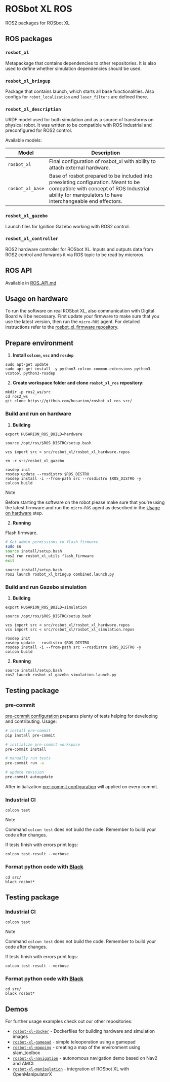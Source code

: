 # ROSbot XL ROS

ROS2 packages for ROSbot XL

## ROS packages

### `rosbot_xl`

Metapackage that contains dependencies to other repositories. It is also used to define whether simulation dependencies should be used.

### `rosbot_xl_bringup`

Package that contains launch, which starts all base functionalities. Also configs for `robot_localization` and `laser_filters` are defined there.

### `rosbot_xl_description`

URDF model used for both simulation and as a source of transforms on physical robot. It was written to be compatible with ROS Industrial and preconfigured for ROS2 control.

Available models:

| Model            | Description                                                                                                                                                                                  |
| ---------------- | -------------------------------------------------------------------------------------------------------------------------------------------------------------------------------------------- |
| `rosbot_xl`      | Final configuration of rosbot_xl with ability to attach external hardware.                                                                                                                   |
| `rosbot_xl_base` | Base of rosbot prepared to be included into preexisting configuration. Meant to be compatible with concept of ROS Industrial ability for manipulators to have interchangeable end effectors. |


### `rosbot_xl_gazebo`

Launch files for Ignition Gazebo working with ROS2 control.

### `rosbot_xl_controller`

ROS2 hardware controller for ROSbot XL. Inputs and outputs data from ROS2 control and forwards it via ROS topic to be read by microros.

## ROS API

Available in [ROS_API.md](./ROS_API.md)

## Usage on hardware

To run the software on real ROSbot XL, also communication with Digital Board will be necessary.
First update your firmware to make sure that you use the latest version, then run the `micro-ROS` agent.
For detailed instructions refer to the [rosbot_xl_firmware repository](https://github.com/husarion/rosbot_xl_firmware).

## Prepare environment

1. **Install `colcon`, `vsc` and `rosdep`**
```
sudo apt-get update
sudo apt-get install -y python3-colcon-common-extensions python3-vcstool python3-rosdep
```

2. **Create workspace folder and clone `rosbot_xl_ros` repository:**
```
mkdir -p ros2_ws/src
cd ros2_ws
git clone https://github.com/husarion/rosbot_xl_ros src/
```

### Build and run on hardware

1. **Building**
```
export HUSARION_ROS_BUILD=hardware

source /opt/ros/$ROS_DISTRO/setup.bash

vcs import src < src/rosbot_xl/rosbot_xl_hardware.repos

rm -r src/rosbot_xl_gazebo

rosdep init
rosdep update --rosdistro $ROS_DISTRO
rosdep install -i --from-path src --rosdistro $ROS_DISTRO -y
colcon build
```

> [!NOTE]
> Before starting the software on the robot please make sure that you're using the latest firmware and run the `micro-ROS` agent as described in the [Usage on hardware](#usage-on-hardware) step.

2. **Running**

Flash firmware.
```bash
# Get admin permissions to flash firmware
sudo su
source install/setup.bash
ros2 run rosbot_xl_utils flash_firmware
exit
```

```
source install/setup.bash
ros2 launch rosbot_xl_bringup combined.launch.py
```

### Build and run Gazebo simulation

1. **Building**
```
export HUSARION_ROS_BUILD=simulation

source /opt/ros/$ROS_DISTRO/setup.bash

vcs import src < src/rosbot_xl/rosbot_xl_hardware.repos
vcs import src < src/rosbot_xl/rosbot_xl_simulation.repos

rosdep init
rosdep update --rosdistro $ROS_DISTRO
rosdep install -i --from-path src --rosdistro $ROS_DISTRO -y
colcon build
```

2. **Running**
```
source install/setup.bash
ros2 launch rosbot_xl_gazebo simulation.launch.py
```
## Testing package

### pre-commit
[pre-commit configuration](.pre-commit-config.yaml) prepares plenty of tests helping for developing and contributing. Usage:

```bash
# install pre-commit
pip install pre-commit

# initialize pre-commit workspace
pre-commit install

# manually run tests
pre-commit run -a

# update revision
pre-commit autoupdate
```

After initialization [pre-commit configuration](.pre-commit-config.yaml) will applied on every commit.

### Industrial CI
```
colcon test
```

> [!NOTE]
> Command `colcon test` does not build the code. Remember to build your code after changes.

If tests finish with errors print logs:
```
colcon test-result --verbose
```

### Format python code with [Black](https://github.com/psf/black)
```
cd src/
black rosbot*
```


## Testing package

### Industrial CI
```
colcon test
```

> [!NOTE]
> Command `colcon test` does not build the code. Remember to build your code after changes.

If tests finish with errors print logs:
```
colcon test-result --verbose
```

### Format python code with [Black](https://github.com/psf/black)
```
cd src/
black rosbot*
```

## Demos

For further usage examples check out our other repositories:
* [`rosbot-xl-docker`](https://github.com/husarion/rosbot-xl-docker) - Dockerfiles for building hardware and simulation images
* [`rosbot-xl-gamepad`](https://github.com/husarion/rosbot-xl-gamepad) - simple teleoperation using a gamepad
* [`rosbot-xl-mapping`](https://github.com/husarion/rosbot-xl-mapping) - creating a map of the environment using slam_toolbox
* [`rosbot-xl-navigation`](https://github.com/husarion/rosbot-xl-navigation) - autonomous navigation demo based on Nav2 and AMCL
* [`rosbot-xl-manipulation`](https://github.com/husarion/rosbot-xl-manipulation) - integration of ROSbot XL with OpenManipulatorX

